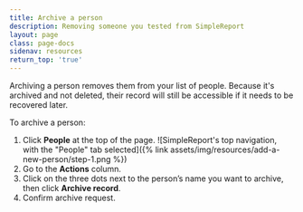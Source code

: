 ```yaml
---
title: Archive a person
description: Removing someone you tested from SimpleReport
layout: page
class: page-docs
sidenav: resources
return_top: 'true'
---
```


Archiving a person removes them from your list of people. Because it's archived and not deleted, their record will still be accessible if it needs to be recovered later.

To archive a person:
1. Click **People** at the top of the page. ![SimpleReport's top navigation, with the "People" tab selected]({% link assets/img/resources/add-a-new-person/step-1.png %})
2. Go to the **Actions** column.
3. Click on the three dots next to the person’s name you want to archive, then click **Archive record**.
4. Confirm archive request.
